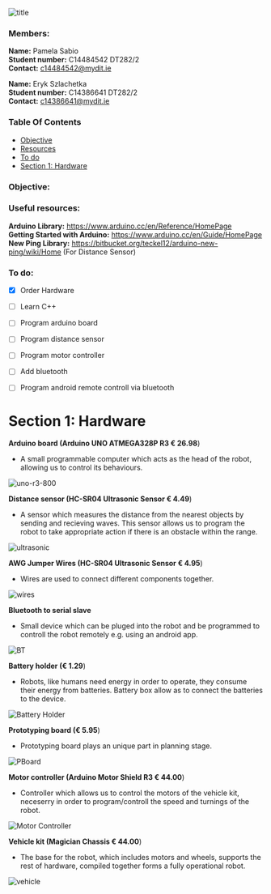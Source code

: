 ![title](https://cloud.githubusercontent.com/assets/15609881/12981660/82bf5158-d0d9-11e5-8ef1-ccd10aa02157.png)

### Members:
**Name:** Pamela Sabio</br>
**Student number:** C14484542 DT282/2</br>
**Contact:** c14484542@mydit.ie

**Name:** Eryk Szlachetka</br>
**Student number:** C14386641 DT282/2</br>
**Contact:** c14386641@mydit.ie

### Table Of Contents
* [Objective](#objective) </br>
* [Resources](#useful-resources)</br>
* [To do](#to-do)</br>
* [Section 1: Hardware](#section-1:-hardware) </br>

### Objective:

### Useful resources:
**Arduino Library:** https://www.arduino.cc/en/Reference/HomePage</br>
**Getting Started with Arduino:** https://www.arduino.cc/en/Guide/HomePage</br>
**New Ping Library:** https://bitbucket.org/teckel12/arduino-new-ping/wiki/Home (For Distance Sensor)

### To do:
- [x] Order Hardware
- [ ] Learn C++
- [ ] Program arduino board
- [ ] Program distance sensor
- [ ] Program motor controller
- [ ] Add bluetooth
- [ ] Program android remote controll via bluetooth


# Section 1: Hardware
**Arduino board (Arduino UNO ATMEGA328P R3 € 26.98**)   
- A small programmable computer which acts as the head of the robot, allowing us to control its behaviours.

![uno-r3-800](https://cloud.githubusercontent.com/assets/15609881/12980044/8daa8e68-d0d2-11e5-8463-61770e85892a.jpg)

**Distance sensor (HC-SR04 Ultrasonic Sensor € 4.49**)
- A sensor which measures the distance from the nearest objects by sending and recieving waves. This sensor allows us to program the robot to take appropriate action if there is an obstacle within the range.

![ultrasonic](https://cloud.githubusercontent.com/assets/15609881/12980095/c76dedf2-d0d2-11e5-9322-692a192e6f21.jpg)

**AWG Jumper Wires (HC-SR04 Ultrasonic Sensor € 4.95**)
- Wires are used to connect different components together.

![wires](http://www.elecfreaks.com/store/images/BBC_jumper_01.jpg)

**Bluetooth to serial slave**
- Small device which can be pluged into the robot and be programmed to controll the robot remotely e.g. using an android app.

![BT](http://www.micro4you.com/store/images/source/Bluetooth_Module_bb.png)

**Battery holder (€ 1.29**)
- Robots, like humans need energy in order to operate, they consume their energy from batteries. Battery box allow as to connect the batteries to the device.

![Battery Holder](http://d310a9hpolx59w.cloudfront.net/product_photos/503038/8-cell_original.JPG)

**Prototyping board (€ 5.95**)
- Prototyping board plays an unique part in planning stage.

![PBoard](https://upload.wikimedia.org/wikipedia/commons/7/73/400_points_breadboard.jpg)

**Motor controller (Arduino Motor Shield R3 € 44.00**)
- Controller which allows us to control the motors of the vehicle kit, neceserry in order to program/controll the speed and turnings of the robot.

![Motor Controller](https://www.arduino.cc/en/uploads/Main/MotorShield_R3_Front_450px.jpg)

**Vehicle kit (Magician Chassis € 44.00**)
- The base for the robot, which includes motors and wheels, supports the rest of hardware, compiled together forms a fully operational robot.

![vehicle](https://cdn.sparkfun.com//assets/parts/5/8/2/3/10825-04.jpg)
